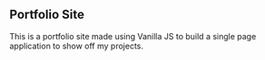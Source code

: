 ## Portfolio Site

This is a portfolio site made using Vanilla JS to build a single page application to show off my projects.
